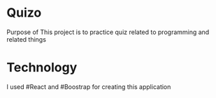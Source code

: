 # Quizo 

Purpose of This project is to practice quiz related to programming and related things

# Technology
I used #React and #Boostrap for creating this application
